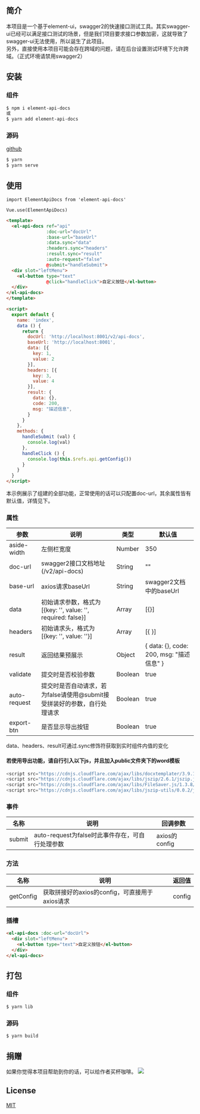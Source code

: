 ## 简介

本项目是一个基于element-ui，swagger2的快速接口测试工具。其实swagger-ui已经可以满足接口测试的场景，但是我们项目要求接口参数加密，这就导致了swagger-ui无法使用，所以诞生了此项目。<br>
另外，直接使用本项目可能会存在跨域的问题，请在后台设置测试环境下允许跨域。（正式环境请禁用swagger2）

## 安装

### 组件

```sh
$ npm i element-api-docs
或
$ yarn add element-api-docs
```

### 源码

<a href="https://github.com/sscfaith/element-api-docs" target="_blank">github</a>

```sh
$ yarn
$ yarn serve
```

## 使用

```
import ElementApiDocs from 'element-api-docs'

Vue.use(ElementApiDocs)
```

```html
<template>
  <el-api-docs ref="api"
               :doc-url="docUrl"
               :base-url="baseUrl"
               :data.sync="data"
               :headers.sync="headers"
               :result.sync="result"
               :auto-request="false"
               @submit="handleSubmit">
  <div slot="leftMenu">
    <el-button type="text"
               @click="handleClick">自定义按钮</el-button>
  </div>
</el-api-docs>
</template>

<script>
  export default {
    name: 'index',
    data () {
      return {
        docUrl: 'http://localhost:8001/v2/api-docs',
        baseUrl: 'http://localhost:8001',
        data: [{
          key: 1,
          value: 2
        }],
        headers: [{
          key: 3,
          value: 4
        }],
        result: {
          data: {},
          code: 200,
          msg: "描述信息",
        }
      }
    },
    methods: {
      handleSubmit (val) {
        console.log(val)
      },
      handleClick () {
        console.log(this.$refs.api.getConfig())
      }
    }
  }
</script>
```
本示例展示了组建的全部功能，正常使用的话可以只配置doc-url，其余属性皆有默认值，详情见下。

### 属性

| 参数 | 说明 | 类型 | 默认值 |
| ------ | ------ | ------ | ------ |
| aside-width | 左侧栏宽度 | Number | 350 |
| doc-url | swagger2接口文档地址(/v2/api-docs) | String | "" |
| base-url | axios请求baseUrl | String | swagger2文档中的baseUrl |
| data | 初始请求参数，格式为[{key: '', value: '', required: false}] | Array | [{}] |
| headers | 初始请求头，格式为[{key: '', value: ''}] | Array | [{ }] |
| result | 返回结果预展示 | Object | { data: {}, code: 200, msg: "描述信息" } |
| validate | 提交时是否校验参数 | Boolean | true |
| auto-request | 提交时是否自动请求，若为false请使用@submit接受拼装好的参数，自行处理请求 | Boolean | true |
| export-btn | 是否显示导出按钮 | Boolean | true |

data、headers、result可通过.sync修饰符获取到实时组件内值的变化

#### 若使用导出功能，请自行引入以下js，并且加入public文件夹下的word模板

```javascript
<script src="https://cdnjs.cloudflare.com/ajax/libs/docxtemplater/3.9.1/docxtemplater.js"></script>
<script src="https://cdnjs.cloudflare.com/ajax/libs/jszip/2.6.1/jszip.js"></script>
<script src="https://cdnjs.cloudflare.com/ajax/libs/FileSaver.js/1.3.8/FileSaver.js"></script>
<script src="https://cdnjs.cloudflare.com/ajax/libs/jszip-utils/0.0.2/jszip-utils.js"></script>
```

### 事件

| 名称 | 说明 | 回调参数 |
| ------ | ------ | ------ |
| submit | auto-request为false时此事件存在，可自行处理参数 | axios的config |

### 方法

| 名称 | 说明 | 返回值 |
| ------ | ------ | ------ |
| getConfig | 获取拼接好的axios的config，可直接用于axios请求 | config |

### 插槽

```html
<el-api-docs :doc-url="docUrl">
  <div slot="leftMenu">
    <el-button type="text">自定义按钮</el-button>
  </div>
</el-api-docs>
```

## 打包

### 组件

```sh
$ yarn lib
```

### 源码

```sh
$ yarn build
```

## 捐赠
如果你觉得本项目帮助到你的话，可以给作者买杯咖啡。
<img src="http://112.74.43.150/images/donate.png">

## License

<a href="https://opensource.org/licenses/MIT" target="_blank">MIT</a>
